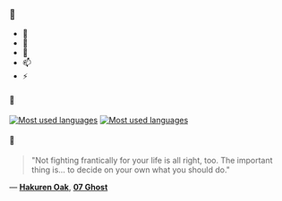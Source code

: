 ### 👋

- 🔭
- 🌱
- 💬
- 📫
- ⚡

#### 🧏

[![Most used languages](https://github-readme-stats-aynah.vercel.app/api/top-langs/?username=aynh&theme=solarized-dark&langs_count=6&layout=compact&hide_title=true)](https://github.com/anuraghazra/github-readme-stats#gh-dark-mode-only)
[![Most used languages](https://github-readme-stats-aynah.vercel.app/api/top-langs/?username=aynh&theme=solarized-light&langs_count=6&layout=compact&hide_title=true)](https://github.com/anuraghazra/github-readme-stats#gh-light-mode-only)

#### 💬

> "Not fighting frantically for your life is all right, too. The important thing is… to decide on your own what you should do."

&mdash; [**Hakuren Oak**](https://myanimelist.net/character.php?q=Hakuren%20Oak&cat=character), [**07 Ghost**](https://myanimelist.net/search/all?q=07%20Ghost&cat=all)
